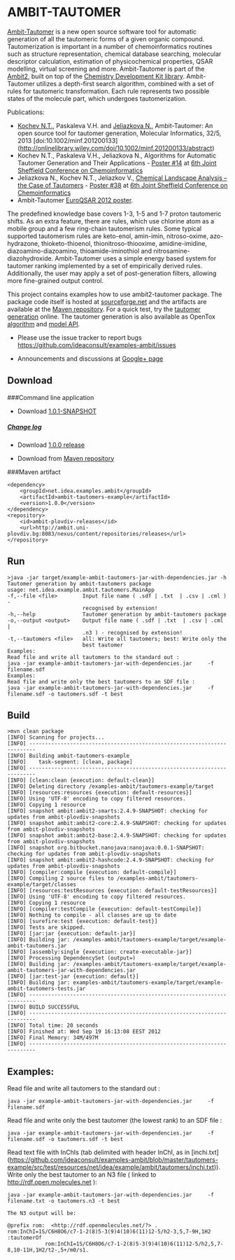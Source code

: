 AMBIT-TAUTOMER
==============

[Ambit-Tautomer](http://ambit.sourceforge.net/AMBIT2-LIBS/ambit2-tautomers/index.html) is a new open source software tool for automatic generation of all the tautomeric forms of a given
organic compound. Tautomerization is important in a number of chemoinformatics routines such as structure
representation, chemical database searching, molecular descriptor calculation, estimation of physicochemical
properties, QSAR modelling, virtual screening and more. Ambit-Tautomer is part of the [Ambit2](http://ambit.sf.net),
built on top of the [Chemistry Development Kit library](http://cdk.sf.net). Ambit-Tautomer utilizes a depth-first search algorithm, combined with a
set of rules for tautomeric transformation. Each rule represents two possible states of the molecule part, which
undergoes tautomerization. 

Publications:

* [Kochev N.T.](http://web.uni-plovdiv.bg/nick/), Paskaleva V.H. and [Jeliazkova N.](http://vedina.users.sf.net), Ambit-Tautomer: An open source tool for tautomer generation, Molecular Informatics, 32/5, 2013 [doi:10.1002/minf.201200133] (http://onlinelibrary.wiley.com/doi/10.1002/minf.201200133/abstract)
* Kochev N.T., Paskaleva V.H., Jeliazkova N., Algorithms for Automatic Tautomer Generation and Their Applications - [Poster #14](http://cisrg.shef.ac.uk/shef2013/showabstract.php?id=33) at [6th Joint Sheffield Conference on Chemoinformatics](http://cisrg.shef.ac.uk/shef2013/conference.php)
* Jeliazkova N., Kochev N.T., Jeliazkov V., [Chemical Landscape Analysis – the Case of Tautomers](http://toxmatch.sf.net) - [Poster #38](http://cisrg.shef.ac.uk/shef2013/showabstract.php?id=34) at [6th Joint Sheffield Conference on Chemoinformatics](http://cisrg.shef.ac.uk/shef2013/conference.php)
* Ambit-Tautomer [EuroQSAR 2012 poster](http://www.slideshare.net/jeliazkova_nina/ambittautomer-an-open-source-tool-for-tautomer-generation).

The predefined knowledge base covers 1-3, 1-5 and 1-7 proton tautomeric shifts. As an
extra feature, there are rules, which use chlorine atom as a mobile group and a few ring-chain tautomerism rules.
Some typical supported tautomerism rules are keto-enol, amin-imin, nitroso-oxime, azo-hydrazone,
thioketo-thioenol, thionitroso-thiooxime, amidine-imidine, diazoamino-diazoamino, thioamide-iminothiol and
nitrosamine-diazohydroxide. Ambit-Tautomer uses a simple energy based system for tautomer ranking
implemented by a set of empirically derived rules. Additionally, the user may apply a set of post-generation
filters, allowing more fine-grained output control.


This project contains examples how to use ambit2-tautomer package. The package code itself is hosted at [sourceforge.net](http://ambit.sourceforge.net/AMBIT2-LIBS/ambit2-tautomers/index.html)
and the artifacts are available at the [Maven repository](http://ambit.uni-plovdiv.bg:8083/nexus/index.html#nexus-search;quick~ambit2-tautomer).
For a quick test, try the [tautomer generation](http://apps.ideaconsult.net:8080/ambit2/depict/tautomer?search=NC%3D1N%3DCN%3DC2N%3DCNC2%3D1) online.
The tautomer generation is also available as OpenTox [algorithm](http://apps.ideaconsult.net:8080/ambit2/algorithm/tautomers) and [model API](http://apps.ideaconsult.net:8080/ambit2/model?algorithm=http://apps.ideaconsult.net:8080/ambit2/algorithm/tautomers).


  * Please use the issue tracker to report bugs https://github.com/ideaconsult/examples-ambit/issues 
  
  * Announcements and discussions at [Google+ page](https://plus.google.com/116849658963631645389) 
  
Download
---

###Command line application

   * Download [1.0.1-SNAPSHOT](http://ambit.uni-plovdiv.bg:8083/nexus/index.html#nexus-search;gav~net.idea.examples.ambit~ambit-tautomers-example~1.0.1-SNAPSHOT~~jar-with-dependencies) 
   
   ##### [Change log](ChangeLog.md#1.0.1-SNAPSHOT)
   
   * Download [1.0.0 release](http://sourceforge.net/projects/ambit/files/Ambit2/AMBIT%20applications/tautomers/ambit-tautomers-example-1.0.0.jar/download)

   * Download from [Maven repository](http://ambit.uni-plovdiv.bg:8083/nexus/index.html#nexus-search;gav~~ambit-tautomers-example~~~) 

###Maven artifact

    <dependency>
        <groupId>net.idea.examples.ambit</groupId>
        <artifactId>ambit-tautomers-example</artifactId>
        <version>1.0.0</version>
    </dependency>
    <repository>
        <id>ambit-plovdiv-releases</id>
        <url>http://ambit.uni-plovdiv.bg:8083/nexus/content/repositories/releases</url>
    </repository>

Run
---

    >java -jar target/example-ambit-tautomers-jar-with-dependencies.jar -h
    Tautomer generation by ambit-tautomers package
    usage: net.idea.example.ambit.tautomers.MainApp
    -f,--file <file>        Input file name ( .sdf | .txt  | .csv | .cml ) -
                            recognised by extension!
    -h,--help               Tautomer generation by ambit-tautomers package
    -o,--output <output>    Output file name ( .sdf | .txt  | .csv | .cml |
                            .n3 ) - recognised by extension!
    -t,--tautomers <file>   all: Write all tautomers; best: Write only the
                            best tautomer
    Examples:
    Read file and write all tautomers to the standard out :
    java -jar example-ambit-tautomers-jar-with-dependencies.jar     -f filename.sdf
    Examples:
    Read file and write only the best tautomers to an SDF file :
    java -jar example-ambit-tautomers-jar-with-dependencies.jar     -f filename.sdf -o tautomers.sdf -t best

                             
Build
-----

    >mvn clean package
    [INFO] Scanning for projects...
    [INFO] ------------------------------------------------------------------------
    [INFO] Building ambit-tautomers-example
    [INFO]    task-segment: [clean, package]
    [INFO] ------------------------------------------------------------------------
    [INFO] [clean:clean {execution: default-clean}]
    [INFO] Deleting directory /examples-ambit/tautomers-example/target
    [INFO] [resources:resources {execution: default-resources}]
    [INFO] Using 'UTF-8' encoding to copy filtered resources.
    [INFO] Copying 1 resource
    [INFO] snapshot ambit:ambit2-smarts:2.4.9-SNAPSHOT: checking for updates from ambit-plovdiv-snapshots
    [INFO] snapshot ambit:ambit2-core:2.4.9-SNAPSHOT: checking for updates from ambit-plovdiv-snapshots
    [INFO] snapshot ambit:ambit2-base:2.4.9-SNAPSHOT: checking for updates from ambit-plovdiv-snapshots
    [INFO] snapshot org.bitbucket.nanojava:nanojava:0.0.1-SNAPSHOT: checking for updates from ambit-plovdiv-snapshots
    [INFO] snapshot ambit:ambit2-hashcode:2.4.9-SNAPSHOT: checking for updates from ambit-plovdiv-snapshots
    [INFO] [compiler:compile {execution: default-compile}]
    [INFO] Compiling 2 source files to /examples-ambit/tautomers-example/target/classes
    [INFO] [resources:testResources {execution: default-testResources}]
    [INFO] Using 'UTF-8' encoding to copy filtered resources.
    [INFO] Copying 1 resource
    [INFO] [compiler:testCompile {execution: default-testCompile}]
    [INFO] Nothing to compile - all classes are up to date
    [INFO] [surefire:test {execution: default-test}]
    [INFO] Tests are skipped.
    [INFO] [jar:jar {execution: default-jar}]
    [INFO] Building jar: /examples-ambit/tautomers-example/target/example-ambit-tautomers.jar
    [INFO] [assembly:single {execution: create-executable-jar}]
    [INFO] Processing DependencySet (output=)
    [INFO] Building jar: /examples-ambit/tautomers-example/target/example-ambit-tautomers-jar-with-dependencies.jar
    [INFO] [jar:test-jar {execution: default}]
    [INFO] Building jar: examples-ambit/tautomers-example/target/example-ambit-tautomers-tests.jar
    [INFO] ------------------------------------------------------------------------
    [INFO] BUILD SUCCESSFUL
    [INFO] ------------------------------------------------------------------------
    [INFO] Total time: 20 seconds
    [INFO] Finished at: Wed Sep 19 16:13:08 EEST 2012
    [INFO] Final Memory: 34M/497M
    [INFO] ------------------------------------------------------------------------



Examples:
---------
Read file and write all tautomers to the standard out :
    
    java -jar example-ambit-tautomers-jar-with-dependencies.jar     -f filename.sdf

Read file and write only the best tautomer (the lowest rank) to an SDF file :
    
    java -jar example-ambit-tautomers-jar-with-dependencies.jar     -f filename.sdf -o tautomers.sdf -t best

Read text file with InChIs (tab delimited with header InChI, as in [inchi.txt] (https://github.com/ideaconsult/examples-ambit/blob/master/tautomers-example/src/test/resources/net/idea/example/ambit/tautomers/inchi.txt)).
Write only the best tautomer to an N3 file ( linked to http://rdf.open.molecules.net ):
    
    java -jar example-ambit-tautomers-jar-with-dependencies.jar     -f filename.txt -o tautomers.n3 -t best
    
    The N3 output will be:
    
    @prefix rom:  <http://rdf.openmolecules.net/?> .
    rom:InChI=1S/C6H8O6/c7-1-2(8)5-3(9)4(10)6(11)12-5/h2-3,5,7-9H,1H2    :tautomerOf	
                rom:InChI=1S/C6H8O6/c7-1-2(8)5-3(9)4(10)6(11)12-5/h2,5,7-8,10-11H,1H2/t2-,5+/m0/s1.

  
